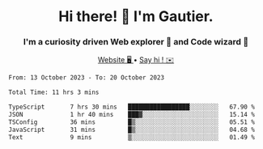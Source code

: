<h1 align="center">Hi there! 👋 I'm Gautier.</h1>
<h3 align="center">I'm a curiosity driven Web explorer 🚀 and Code wizard 🧙</h3>

<p align="center">
  <a href="https://xisabla.github.io/">Website 🖥️ </a> •
  <a href="mailto:xisabla.dev@gmail.com">Say hi ! ✉️</a>
</p>

<!--START_SECTION:waka-->

```txt
From: 13 October 2023 - To: 20 October 2023

Total Time: 11 hrs 3 mins

TypeScript       7 hrs 30 mins   █████████████████░░░░░░░░   67.90 %
JSON             1 hr 40 mins    ███▓░░░░░░░░░░░░░░░░░░░░░   15.14 %
TSConfig         36 mins         █▒░░░░░░░░░░░░░░░░░░░░░░░   05.51 %
JavaScript       31 mins         █▒░░░░░░░░░░░░░░░░░░░░░░░   04.68 %
Text             9 mins          ▒░░░░░░░░░░░░░░░░░░░░░░░░   01.49 %
```

<!--END_SECTION:waka-->

